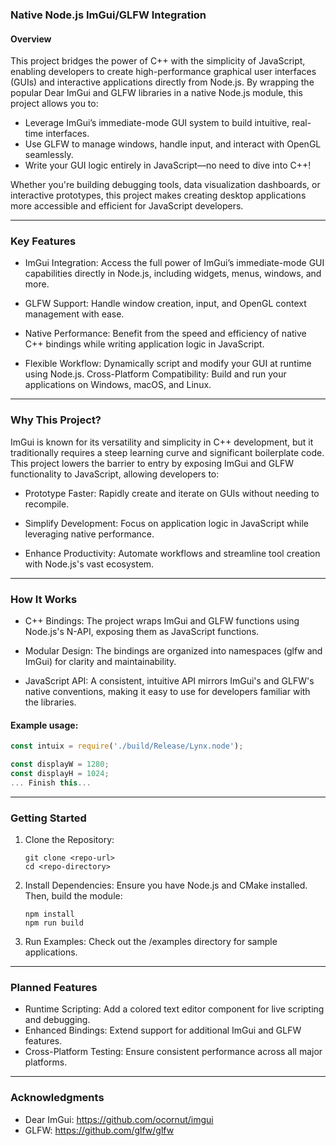 ### Native Node.js ImGui/GLFW Integration
#### Overview

This project bridges the power of C++ with the simplicity of JavaScript, enabling developers to create high-performance graphical user interfaces (GUIs) and interactive applications directly from Node.js. By wrapping the popular Dear ImGui and GLFW libraries in a native Node.js module, this project allows you to:

- Leverage ImGui’s immediate-mode GUI system to build intuitive, real-time interfaces.
- Use GLFW to manage windows, handle input, and interact with OpenGL seamlessly.
- Write your GUI logic entirely in JavaScript—no need to dive into C++!

Whether you're building debugging tools, data visualization dashboards, or interactive prototypes, this project makes creating desktop applications more accessible and efficient for JavaScript developers.

------------
### Key Features
- ImGui Integration: Access the full power of ImGui’s immediate-mode GUI capabilities directly in Node.js, including widgets, menus, windows, and more.

- GLFW Support: Handle window creation, input, and OpenGL context management with ease.

- Native Performance: Benefit from the speed and efficiency of native C++ bindings while writing application logic in JavaScript.

- Flexible Workflow: Dynamically script and modify your GUI at runtime using Node.js.
Cross-Platform Compatibility: Build and run your applications on Windows, macOS, and Linux.

------------
### Why This Project?
ImGui is known for its versatility and simplicity in C++ development, but it traditionally requires a steep learning curve and significant boilerplate code. This project lowers the barrier to entry by exposing ImGui and GLFW functionality to JavaScript, allowing developers to:

- Prototype Faster: Rapidly create and iterate on GUIs without needing to recompile.

- Simplify Development: Focus on application logic in JavaScript while leveraging native performance.

- Enhance Productivity: Automate workflows and streamline tool creation with Node.js's vast ecosystem.

------------
### How It Works
- C++ Bindings: The project wraps ImGui and GLFW functions using Node.js's N-API, exposing them as JavaScript functions.

- Modular Design: The bindings are organized into namespaces (glfw and ImGui) for clarity and maintainability.

- JavaScript API: A consistent, intuitive API mirrors ImGui's and GLFW's native conventions, making it easy to use for developers familiar with the libraries.

#### Example usage:

```js
const intuix = require('./build/Release/Lynx.node');

const displayW = 1280;
const displayH = 1024;
... Finish this...


```

------------
### Getting Started

1) Clone the Repository:
    ```
    git clone <repo-url>
    cd <repo-directory>
    ```

2) Install Dependencies: Ensure you have Node.js and CMake installed. Then, build the module:
    ```
    npm install
    npm run build
    ```

3) Run Examples: Check out the /examples directory for sample applications.

------------
### Planned Features
- Runtime Scripting: Add a colored text editor component for live scripting and debugging.
- Enhanced Bindings: Extend support for additional ImGui and GLFW features.
- Cross-Platform Testing: Ensure consistent performance across all major platforms.

------------
### Acknowledgments
- Dear ImGui: https://github.com/ocornut/imgui
- GLFW: https://github.com/glfw/glfw